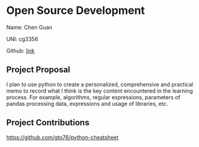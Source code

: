 # Open Source Development

Name: Chen Guan

UNI: cg3356

Github: [link](https://github.com/nehCG)


## Project Proposal
I plan to use python to create a personalized, comprehensive and practical memo to record what I think is the key content encountered in the learning process. For example, algorithms, regular expressions, parameters of pandas processing data, expressions and usage of libraries, etc.

## Project Contributions
https://github.com/gto76/python-cheatsheet
